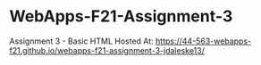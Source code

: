 # WebApps-F21-Assignment-3
Assignment 3 - Basic HTML
Hosted At: https://44-563-webapps-f21.github.io/webapps-f21-assignment-3-jdaleske13/